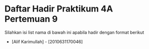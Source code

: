 # Daftar Hadir Praktikum 4A Pertemuan 9
Silahkan isi list nama di bawah ini apabila hadir dengan format berikut

- [Alif Karimullah] - [2010631170046]
